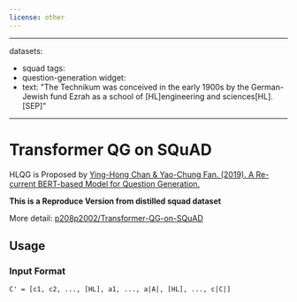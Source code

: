 ```yaml
---
license: other
---
```

---
datasets:
- squad
tags:
- question-generation
widget:
- text: "The Technikum was conceived in the early 1900s by the German-Jewish fund Ezrah as a school of [HL]engineering and sciences[HL].[SEP]"
---

# Transformer QG on SQuAD
HLQG is Proposed by [Ying-Hong Chan & Yao-Chung Fan. (2019). A Re-current BERT-based Model for Question Generation.](https://www.aclweb.org/anthology/D19-5821/)

**This is a Reproduce Version from distilled squad dataset**

More detail: [p208p2002/Transformer-QG-on-SQuAD](https://github.com/p208p2002/Transformer-QG-on-SQuAD)

## Usage
### Input Format
```
C' = [c1, c2, ..., [HL], a1, ..., a|A|, [HL], ..., c|C|]
```